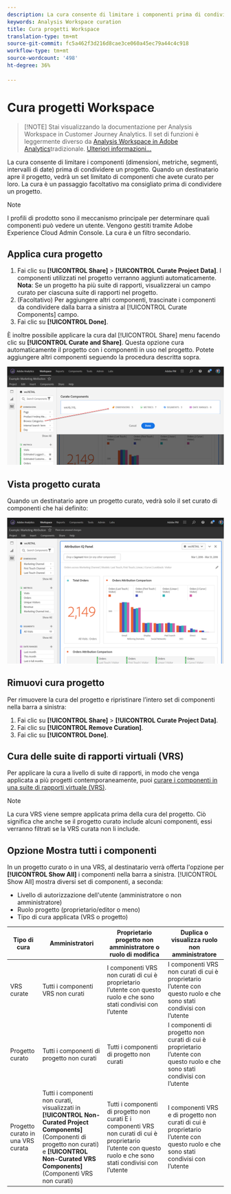 ```yaml
---
description: La cura consente di limitare i componenti prima di condividere un progetto.
keywords: Analysis Workspace curation
title: Cura progetti Workspace
translation-type: tm+mt
source-git-commit: fc5a462f3d216d8cae3ce060a45ec79a44c4c918
workflow-type: tm+mt
source-wordcount: '498'
ht-degree: 36%

---
```



# Cura progetti Workspace

>[!NOTE] Stai visualizzando la documentazione per  Analysis Workspace in Customer Journey Analytics. Il set di funzioni è leggermente diverso da [Analysis Workspace in Adobe  Analytics](https://docs.adobe.com/content/help/it-IT/analytics/analyze/analysis-workspace/home.html)tradizionale. [Ulteriori informazioni...](/help/getting-started/cja-aa.md)

La cura consente di limitare i componenti (dimensioni, metriche, segmenti, intervalli di date) prima di condividere un progetto. Quando un destinatario apre il progetto, vedrà un set limitato di componenti che avete curato per loro. La cura è un passaggio facoltativo ma consigliato prima di condividere un progetto.

>[!NOTE]
> I profili di prodotto sono il meccanismo principale per determinare quali componenti può vedere un utente. Vengono gestiti tramite Adobe Experience Cloud  Admin Console. La cura è un filtro secondario.

## Applica cura progetto

1. Fai clic su **[!UICONTROL Share]** > **[!UICONTROL Curate Project Data]**.
I componenti utilizzati nel progetto verranno aggiunti automaticamente.
   **Nota**: Se un progetto ha più suite di rapporti, visualizzerai un campo curato per ciascuna suite di rapporti nel progetto.
1. (Facoltativo) Per aggiungere altri componenti, trascinate i componenti da condividere dalla barra a sinistra al [!UICONTROL Curate Components] campo.
1. Fai clic su **[!UICONTROL Done]**.

È inoltre possibile applicare la cura dal [!UICONTROL Share] menu facendo clic su **[!UICONTROL Curate and Share]**. Questa opzione cura automaticamente il progetto con i componenti in uso nel progetto. Potete aggiungere altri componenti seguendo la procedura descritta sopra.

![](assets/curation-field.png)

## Vista progetto curata

Quando un destinatario apre un progetto curato, vedrà solo il set curato di componenti che hai definito:

![](assets/curate-project.png)

## Rimuovi cura progetto

Per rimuovere la cura del progetto e ripristinare l’intero set di componenti nella barra a sinistra:
1. Fai clic su **[!UICONTROL Share]** > **[!UICONTROL Curate Project Data]**.
1. Fai clic su **[!UICONTROL Remove Curation]**.
1. Fai clic su **[!UICONTROL Done]**.

## Cura delle suite di rapporti virtuali (VRS)

Per applicare la cura a livello di suite di rapporti, in modo che venga applicata a più progetti contemporaneamente, puoi [curare i componenti in una suite di rapporti virtuale (VRS)](https://docs.adobe.com/content/help/it-IT/analytics/components/virtual-report-suites/vrs-components.html).

>[!NOTE]
> La cura VRS viene sempre applicata prima della cura del progetto. Ciò significa che anche se il progetto curato include alcuni componenti, essi verranno filtrati se la VRS curata non li include.

## Opzione Mostra tutti i componenti

In un progetto curato o in una VRS, al destinatario verrà offerta l&#39;opzione per **[!UICONTROL Show All]** i componenti nella barra a sinistra. [!UICONTROL Show All] mostra diversi set di componenti, a seconda:

* Livello di autorizzazione dell&#39;utente (amministratore o non amministratore)
* Ruolo progetto (proprietario/editor o meno)
* Tipo di cura applicata (VRS o progetto)

| Tipo di cura | Amministratori | Proprietario progetto non amministratore o ruolo di modifica | Duplica o visualizza ruolo non amministratore |
|---|---|---|---|
| VRS curate | Tutti i componenti VRS non curati | I componenti VRS non curati di cui è proprietario l’utente con questo ruolo e che sono stati condivisi con l’utente | I componenti VRS non curati di cui è proprietario l’utente con questo ruolo e che sono stati condivisi con l’utente |
| Progetto curato | Tutti i componenti di progetto non curati | Tutti i componenti di progetto non curati | I componenti di progetto non curati di cui è proprietario l’utente con questo ruolo e che sono stati condivisi con l’utente |
| Progetto curato in una VRS curata | Tutti i componenti non curati, visualizzati in  **[!UICONTROL Non-Curated Project Components]** (Componenti di progetto non curati) e **[!UICONTROL Non-Curated VRS Components]** (Componenti VRS non curati) | Tutti i componenti di progetto non curati E i componenti VRS non curati di cui è proprietario l’utente con questo ruolo e che sono stati condivisi con l’utente | I componenti VRS e di progetto non curati di cui è proprietario l’utente con questo ruolo e che sono stati condivisi con l’utente |
